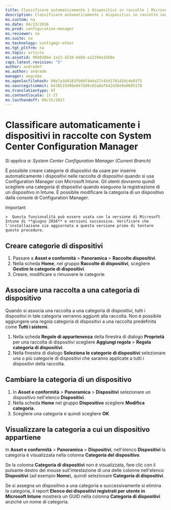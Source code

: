 ```yaml
---
title: Classificare automaticamente i dispositivi in raccolte | Microsoft Docs
description: Classificare automaticamente i dispositivi in raccolte con System Center Configuration Manager.
ms.custom: na
ms.date: 04/23/2016
ms.prod: configuration-manager
ms.reviewer: na
ms.suite: na
ms.technology: configmgr-other
ms.tgt_pltfrm: na
ms.topic: article
ms.assetid: 98b038b4-1a13-4228-bdb8-a12194e32b0e
caps.latest.revision: "5"
author: andredm7
ms.author: andredm
manager: angrobe
ms.openlocfilehash: 0de7a3d4183fb00f444a27c45d178141dc4e9375
ms.sourcegitcommit: b438515490e04fb09c82a8af642d38e9a0605178
ms.translationtype: HT
ms.contentlocale: it-IT
ms.lasthandoff: 09/15/2017
---
```

# <a name="automatically-categorize-devices-into-collections-with-system-center-configuration-manager"></a>Classificare automaticamente i dispositivi in raccolte con System Center Configuration Manager

*Si applica a: System Center Configuration Manager (Current Branch)*

È possibile creare categorie di dispositivi da usare per inserire automaticamente i dispositivi nelle raccolte di dispositivi quando si usa Configuration Manager con Microsoft Intune. Gli utenti dovranno quindi scegliere una categoria di dispositivi quando eseguono la registrazione di un dispositivo in Intune. È possibile modificare la categoria di un dispositivo dalla console di Configuration Manager.

> [!IMPORTANT]  
    >  Questa funzionalità può essere usata con la versione di Microsoft Intune di **giugno 2016** e versioni successive. Verificare che l'installazione sia aggiornata a questa versione prima di tentare queste procedure.

## <a name="create-device-categories"></a>Creare categorie di dispositivi

1.  Passare a **Asset e conformità** > **Panoramica** > **Raccolte dispositivi**.
2.  Nella scheda **Home**, nel gruppo **Raccolte di dispositivi**, scegliere **Gestire le categorie di dispositivi**.
3.  Creare, modificare o rimuovere le categorie.

## <a name="associate-a-collection-with-a-device-category"></a>Associare una raccolta a una categoria di dispositivo

Quando si associa una raccolta a una categoria di dispositivi, tutti i dispositivi in tale categoria verranno aggiunti alla raccolta. Non è possibile aggiungere una regola categoria di dispositivi a una raccolta predefinita come **Tutti i sistemi**.

1.  Nella scheda **Regole di appartenenza** della finestra di dialogo **Proprietà** per una raccolta di dispositivi scegliere **Aggiungi regola** > **Regola categoria di dispositivi**.
2.  Nella finestra di dialogo **Seleziona le categorie di dispositivi** selezionare una o più categorie di dispositivi che saranno applicate a tutti i dispositivi della raccolta.

## <a name="change-the-category-of-a-device"></a>Cambiare la categoria di un dispositivo

1.  In **Asset e conformità** > **Panoramica** > **Dispositivi** selezionare un dispositivo nell'elenco **Dispositivi**.
2.  Nella scheda **Home** nel gruppo **Dispositivo** scegliere **Modifica categoria**.
3.  Scegliere una categoria e quindi scegliere **OK**.

## <a name="view-which-category-a-device-belongs-to"></a>Visualizzare la categoria a cui un dispositivo appartiene

In **Asset e conformità** > **Panoramica** > **Dispositivi**, nell'elenco **Dispositivi** la categoria è visualizzata nella colonna **Categoria del dispositivo**.

Se la colonna **Categoria di dispositivi** non è visualizzata, fare clic con il pulsante destro del mouse sull'intestazione di una delle colonne nell'elenco **Dispositivi** (ad esempio **Nome**), quindi selezionare **Categoria di dispositivi**.

Se si assegna un dispositivo a una categoria e successivamente si elimina la categoria, il report **Elenco dei dispositivi registrati per utente in Microsoft Intune** mostrerà un GUID nella colonna **Categoria di dispositivi** anziché un nome di categoria.
